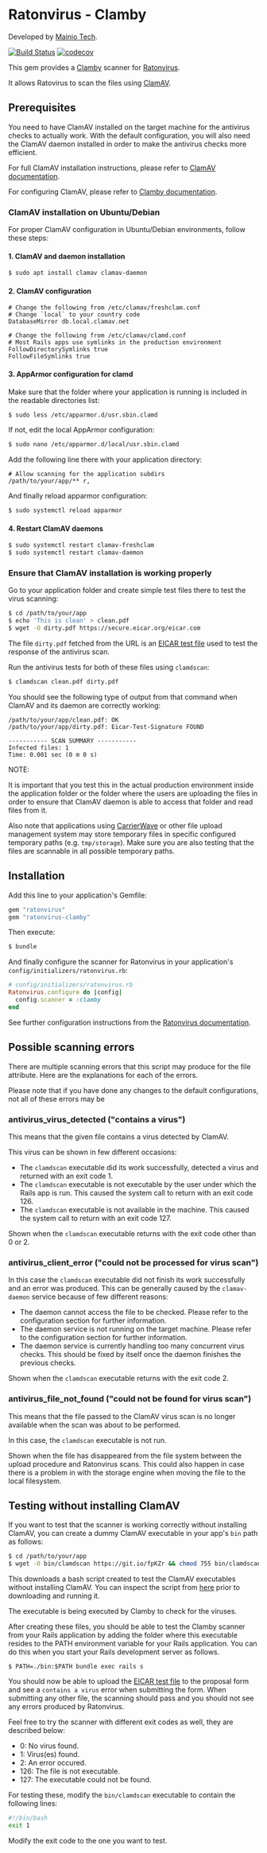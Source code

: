 # Ratonvirus - Clamby

Developed by [Mainio Tech](https://www.mainiotech.fi/).

[![Build Status](https://github.com/mainio/ratonvirus-clamby/actions/workflows/ci_ratonvirus_clamby.yml/badge.svg)](https://github.com/mainio/ratonvirus-clamby/actions)
[![codecov](https://codecov.io/gh/mainio/ratonvirus-clamby/branch/master/graph/badge.svg)](https://codecov.io/gh/mainio/ratonvirus-clamby)

This gem provides a [Clamby](https://github.com/kobaltz/clamby) scanner for
[Ratonvirus](https://github.com/mainio/ratonvirus).

It allows Ratovirus to scan the files using [ClamAV](https://www.clamav.net/).

## Prerequisites

You need to have ClamAV installed on the target machine for the antivirus checks
to actually work. With the default configuration, you will also need the ClamAV
daemon installed in order to make the antivirus checks more efficient.

For full ClamAV installation instructions, please refer to
[ClamAV documentation](https://www.clamav.net/documents/installing-clamav).

For configuring ClamAV, please refer to
[Clamby documentation](https://github.com/kobaltz/clamby).

### ClamAV installation on Ubuntu/Debian

For proper ClamAV configuration in Ubuntu/Debian environments, follow these
steps:

#### 1. ClamAV and daemon installation

```bash
$ sudo apt install clamav clamav-daemon
```

#### 2. ClamAV configuration

```
# Change the following from /etc/clamav/freshclam.conf
# Change `local` to your country code
DatabaseMirror db.local.clamav.net
```

```
# Change the following from /etc/clamav/clamd.conf
# Most Rails apps use symlinks in the production environment
FollowDirectorySymlinks true
FollowFileSymlinks true
```

#### 3. AppArmor configuration for clamd

Make sure that the folder where your application is running is included in the
readable directories list:

```bash
$ sudo less /etc/apparmor.d/usr.sbin.clamd
```

If not, edit the local AppArmor configuration:

```bash
$ sudo nano /etc/apparmor.d/local/usr.sbin.clamd
```

Add the following line there with your application directory:

```
# Allow scanning for the application subdirs
/path/to/your/app/** r,
```

And finally reload apparmor configuration:

```bash
$ sudo systemctl reload apparmor
```

#### 4. Restart ClamAV daemons

```bash
$ sudo systemctl restart clamav-freshclam
$ sudo systemctl restart clamav-daemon
```

### Ensure that ClamAV installation is working properly

Go to your application folder and create simple test files there to test the
virus scanning:

```bash
$ cd /path/to/your/app
$ echo 'This is clean' > clean.pdf
$ wget -O dirty.pdf https://secure.eicar.org/eicar.com
```

The file `dirty.pdf` fetched from the URL is an
[EICAR test file](https://en.wikipedia.org/wiki/EICAR_test_file) used to test
the response of the antivirus scan.

Run the antivirus tests for both of these files using `clamdscan`:

```bash
$ clamdscan clean.pdf dirty.pdf
```

You should see the following type of output from that command when ClamAV and
its daemon are correctly working:

```
/path/to/your/app/clean.pdf: OK
/path/to/your/app/dirty.pdf: Eicar-Test-Signature FOUND

----------- SCAN SUMMARY -----------
Infected files: 1
Time: 0.001 sec (0 m 0 s)
```

NOTE:

It is important that you test this in the actual production environment inside
the application folder or the folder where the users are uploading the files in
order to ensure that ClamAV daemon is able to access that folder and read files
from it.

Also note that applications using
[CarrierWave](https://github.com/carrierwaveuploader/carrierwave) or other file
upload management system may store temporary files in specific configured
temporary paths (e.g. `tmp/storage`). Make sure you are also testing that the
files are scannable in all possible temporary paths.

## Installation

Add this line to your application's Gemfile:

```ruby
gem "ratonvirus"
gem "ratonvirus-clamby"
```

Then execute:

```bash
$ bundle
```

And finally configure the scanner for Ratonvirus in your application's
`config/initializers/ratonvirus.rb`:

```ruby
# config/initializers/ratonvirus.rb
Ratonvirus.configure do |config|
  config.scanner = :clamby
end
```

See further configuration instructions from the
[Ratonvirus documentation](https://github.com/mainio/ratonvirus).

## Possible scanning errors

There are multiple scanning errors that this script may produce for the file
attribute. Here are the explanations for each of the errors.

Please note that if you have done any changes to the default configurations,
not all of these errors may be

### antivirus_virus_detected ("contains a virus")

This means that the given file contains a virus detected by ClamAV.

This virus can be shown in few different occasions:

- The `clamdscan` executable did its work successfully, detected a virus and
  returned with an exit code 1.
- The `clamdscan` executable is not executable by the user under which the Rails
  app is run. This caused the system call to return with an exit code 126.
- The `clamdscan` executable is not available in the machine. This caused the
  system call to return with an exit code 127.

Shown when the `clamdscan` executable returns with the exit code other than 0 or
2.

### antivirus_client_error ("could not be processed for virus scan")

In this case the `clamdscan` executable did not finish its work successfully and
an error was produced. This can be generally caused by the `clamav-daemon`
service because of few different reasons:

- The daemon cannot access the file to be checked. Please refer to the
  configuration section for further information.
- The daemon service is not running on the target machine. Please refer to the
  configuration section for further information.
- The daemon service is currently handling too many concurrent virus checks.
  This should be fixed by itself once the daemon finishes the previous checks.

Shown when the `clamdscan` executable returns with the exit code 2.

### antivirus_file_not_found ("could not be found for virus scan")

This means that the file passed to the ClamAV virus scan is no longer available
when the scan was about to be performed.

In this case, the `clamdscan` executable is not run.

Shown when the file has disappeared from the file system between the upload
procedure and Ratonvirus scans. This could also happen in case there is a
problem in with the storage engine when moving the file to the local filesystem.

## Testing without installing ClamAV

If you want to test that the scanner is working correctly without installing
ClamAV, you can create a dummy ClamAV executable in your app's `bin` path as
follows:

```bash
$ cd /path/to/your/app
$ wget -O bin/clamdscan https://git.io/fpKZr && chmod 755 bin/clamdscan
```

This downloads a bash script created to test the ClamAV executables without
installing ClamAV. You can inspect the script from
[here](https://gist.github.com/ahukkanen/ad28be993333b751013ddbc4cde2acef) prior
to downloading and running it.

The executable is being executed by Clamby to check for the viruses.

After creating these files, you should be able to test the Clamby scanner from
your Rails application by adding the folder where this executable resides to the
PATH environment variable for your Rails application. You can do this when you
start your Rails development server as follows.

```
$ PATH=./bin:$PATH bundle exec rails s
```

You should now be able to upload the
[EICAR test file](https://en.wikipedia.org/wiki/EICAR_test_file) to the proposal
form and see a `contains a virus` error when submitting the form. When
submitting any other file, the scanning should pass and you should not see any
errors produced by Ratonvirus.

Feel free to try the scanner with different exit codes as well, they are
described below:

- 0: No virus found.
- 1: Virus(es) found.
- 2: An error occured.
- 126: The file is not executable.
- 127: The executable could not be found.

For testing these, modify the `bin/clamdscan` executable to contain the
following lines:

```bash
#!/bin/bash
exit 1
```

Modify the exit code to the one you want to test.
